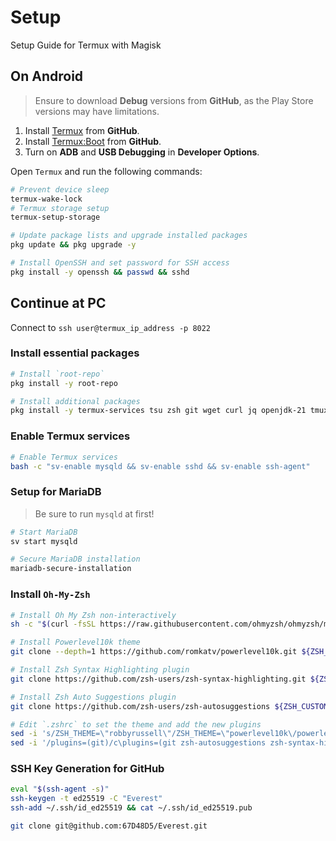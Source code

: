 # Setup

Setup Guide for Termux with Magisk

## On Android

> Ensure to download **Debug** versions from **GitHub**, as the Play Store versions may have limitations.

1. Install [Termux](https://github.com/termux/termux-app/releases) from **GitHub**.
2. Install [Termux:Boot](https://github.com/termux/termux-boot/releases) from **GitHub**.
3. Turn on **ADB** and **USB Debugging** in **Developer Options**.

Open `Termux` and run the following commands:

```bash
# Prevent device sleep
termux-wake-lock
# Termux storage setup
termux-setup-storage

# Update package lists and upgrade installed packages
pkg update && pkg upgrade -y

# Install OpenSSH and set password for SSH access
pkg install -y openssh && passwd && sshd
```

## Continue at PC

Connect to `ssh user@termux_ip_address -p 8022`

### Install essential packages

```bash
# Install `root-repo`
pkg install -y root-repo

# Install additional packages
pkg install -y termux-services tsu zsh git wget curl jq openjdk-21 tmux mariadb htop tree zip unzip neovim vim
```

### Enable Termux services

```bash
# Enable Termux services
bash -c "sv-enable mysqld && sv-enable sshd && sv-enable ssh-agent"
```

### Setup for MariaDB

> Be sure to run `mysqld` at first!

```bash
# Start MariaDB
sv start mysqld

# Secure MariaDB installation
mariadb-secure-installation
```

### Install `Oh-My-Zsh`

```sh
# Install Oh My Zsh non-interactively
sh -c "$(curl -fsSL https://raw.githubusercontent.com/ohmyzsh/ohmyzsh/master/tools/install.sh)" "" --unattended

# Install Powerlevel10k theme
git clone --depth=1 https://github.com/romkatv/powerlevel10k.git ${ZSH_CUSTOM:-~/.oh-my-zsh/custom}/themes/powerlevel10k

# Install Zsh Syntax Highlighting plugin
git clone https://github.com/zsh-users/zsh-syntax-highlighting.git ${ZSH_CUSTOM:-~/.oh-my-zsh/custom}/plugins/zsh-syntax-highlighting

# Install Zsh Auto Suggestions plugin
git clone https://github.com/zsh-users/zsh-autosuggestions ${ZSH_CUSTOM:-~/.oh-my-zsh/custom}/plugins/zsh-autosuggestions

# Edit `.zshrc` to set the theme and add the new plugins
sed -i 's/ZSH_THEME=\"robbyrussell\"/ZSH_THEME=\"powerlevel10k\/powerlevel10k\"/' ~/.zshrc
sed -i '/plugins=(git)/c\plugins=(git zsh-autosuggestions zsh-syntax-highlighting)' ~/.zshrc
```

### SSH Key Generation for GitHub

```sh
eval "$(ssh-agent -s)"
ssh-keygen -t ed25519 -C "Everest"
ssh-add ~/.ssh/id_ed25519 && cat ~/.ssh/id_ed25519.pub

git clone git@github.com:67D48D5/Everest.git
```
